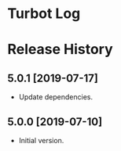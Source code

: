 # Turbot Log

# Release History

## 5.0.1 [2019-07-17]

- Update dependencies.

## 5.0.0 [2019-07-10]

- Initial version.
